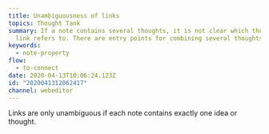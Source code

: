 ```yaml
---
title: Unambiguousness of links
topics: Thought Tank
summary: If a note contains several thoughts, it is not clear which thought a
  link refers to. There are entry points for combining several thoughts.
keywords:
  - note-property
flow:
  - to-connect
date: 2020-04-13T10:06:24.123Z
id: "2020041312062417"
channel: webeditor
---
```

Links are only unambiguous if each note contains exactly one idea or thought.